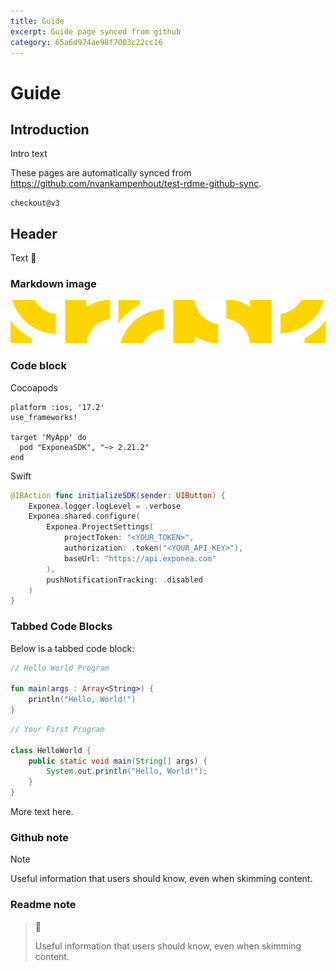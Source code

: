 ```yaml
---
title: Guide
excerpt: Guide page synced from github
category: 65a6d974ae98f7003c22cc16
---
```


# Guide

## Introduction
Intro text

These pages are automatically synced from https://github.com/nvankampenhout/test-rdme-github-sync.

```
checkout@v3
```

## Header

Text 🙈

### Markdown image

![image in Markdown](https://github.com/nvankampenhout/test-rdme-github-sync/blob/main/Documentation/41d9b56-_Pattern.png?raw=true)

### Code block

Cocoapods

```
platform :ios, '17.2'
use_frameworks!

target 'MyApp' do
  pod "ExponeaSDK", "~> 2.21.2"
end
```

Swift

```swift
@IBAction func initializeSDK(sender: UIButton) {
    Exponea.logger.logLevel = .verbose
    Exponea.shared.configure(
        Exponea.ProjectSettings(
            projectToken: "<YOUR_TOKEN>",
            authorization: .token("<YOUR_API_KEY>"),
            baseUrl: "https://api.exponea.com"
        ),
        pushNotificationTracking: .disabled
    )
}
```

### Tabbed Code Blocks

Below is a tabbed code block:

```kotlin
// Hello World Program

fun main(args : Array<String>) {
    println("Hello, World!")
}
```
```java
// Your First Program

class HelloWorld {
    public static void main(String[] args) {
        System.out.println("Hello, World!"); 
    }
}
```

More text here.

### Github note

> [!NOTE]
> Useful information that users should know, even when skimming content.

### Readme note

> 📘 
> 
> Useful information that users should know, even when skimming content.
